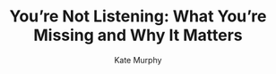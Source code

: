 ---
title: "You’re Not Listening: What You’re Missing and Why It Matters"
author: "Kate   Murphy"
isbn: "1473561108"
isbn13: "9781473561106"
rating: "4"
publisher: "Vintage Digital"
pages: ""
publishYear: "2020"
read: "2020"
goodreads_id: "45015706"
---